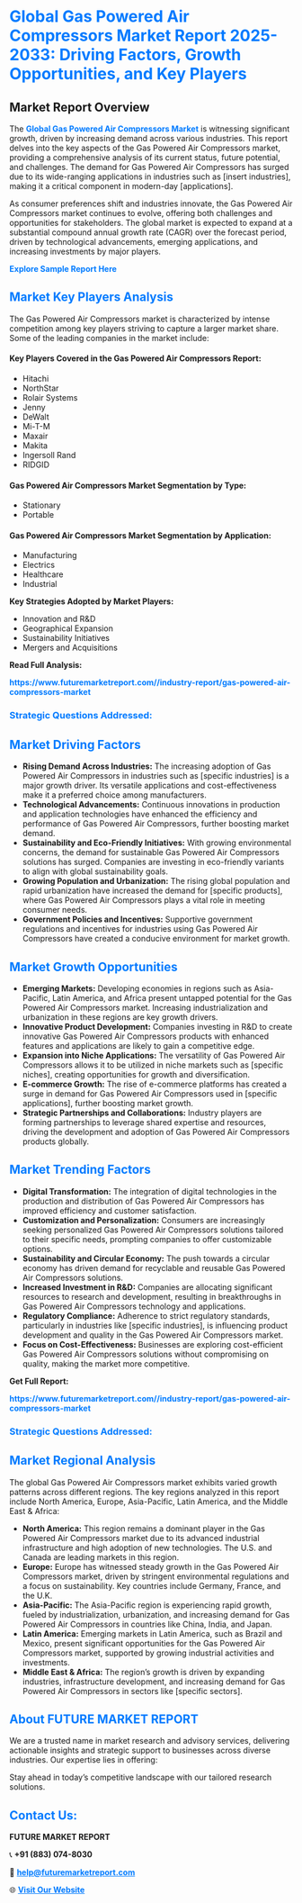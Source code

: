 <h1 style="color: #007BFF;">Global Gas Powered Air Compressors Market Report 2025-2033: Driving Factors, Growth Opportunities, and Key Players</h1>

<section id="overview">
<h2>Market Report Overview</h2>
<p>The <a href="https://www.futuremarketreport.com//industry-report/gas-powered-air-compressors-market" style="color: #007BFF; text-decoration: none;"><strong>Global Gas Powered Air Compressors Market</strong></a> is witnessing significant growth, driven by increasing demand across various industries. This report delves into the key aspects of the Gas Powered Air Compressors market, providing a comprehensive analysis of its current status, future potential, and challenges. The demand for Gas Powered Air Compressors has surged due to its wide-ranging applications in industries such as [insert industries], making it a critical component in modern-day [applications].</p>
<p>As consumer preferences shift and industries innovate, the Gas Powered Air Compressors market continues to evolve, offering both challenges and opportunities for stakeholders. The global market is expected to expand at a substantial compound annual growth rate (CAGR) over the forecast period, driven by technological advancements, emerging applications, and increasing investments by major players.</p>
</section>

<section id="overview">
<p><a href="https://www.futuremarketreport.com//request-sample/reportId=91770" style="color: #007BFF; text-decoration: none;"><strong>Explore Sample Report Here</strong></a></p>
</section>

<section id="key-players">
<h2 style="color: #007BFF;">Market Key Players Analysis</h2>
<p>The Gas Powered Air Compressors market is characterized by intense competition among key players striving to capture a larger market share. Some of the leading companies in the market include:</p>
<h4>Key Players Covered in the Gas Powered Air Compressors Report:</h4>
<ul><li>Hitachi</li><li>NorthStar</li><li>Rolair Systems</li><li>Jenny</li><li>DeWalt</li><li>Mi-T-M</li><li>Maxair</li><li>Makita</li><li>Ingersoll Rand</li><li>RIDGID</li></ul>
<h4>Gas Powered Air Compressors Market Segmentation by Type:</h4>
<ul><li>Stationary</li><li>Portable</li></ul>

<h4>Gas Powered Air Compressors Market Segmentation by Application:</h4>
<ul><li>Manufacturing</li><li>Electrics</li><li>Healthcare</li><li>Industrial</li></ul>
<p><strong>Key Strategies Adopted by Market Players:</strong></p>
<ul>
<li>Innovation and R&D</li>
<li>Geographical Expansion</li>
<li>Sustainability Initiatives</li>
<li>Mergers and Acquisitions</li>
</ul>
</section>

<section>
<p><strong>Read Full Analysis: </strong></p><a href="https://www.futuremarketreport.com//industry-report/gas-powered-air-compressors-market" style="color: #007BFF; text-decoration: none;"><strong>https://www.futuremarketreport.com//industry-report/gas-powered-air-compressors-market</strong></a>
<h3 style="color: #007BFF;">Strategic Questions Addressed:</h3>
</section>

<section id="driving-factors">
<h2 style="color: #007BFF;">Market Driving Factors</h2>
<ul>
<li><strong>Rising Demand Across Industries:</strong> The increasing adoption of Gas Powered Air Compressors in industries such as [specific industries] is a major growth driver. Its versatile applications and cost-effectiveness make it a preferred choice among manufacturers.</li>
<li><strong>Technological Advancements:</strong> Continuous innovations in production and application technologies have enhanced the efficiency and performance of Gas Powered Air Compressors, further boosting market demand.</li>
<li><strong>Sustainability and Eco-Friendly Initiatives:</strong> With growing environmental concerns, the demand for sustainable Gas Powered Air Compressors solutions has surged. Companies are investing in eco-friendly variants to align with global sustainability goals.</li>
<li><strong>Growing Population and Urbanization:</strong> The rising global population and rapid urbanization have increased the demand for [specific products], where Gas Powered Air Compressors plays a vital role in meeting consumer needs.</li>
<li><strong>Government Policies and Incentives:</strong> Supportive government regulations and incentives for industries using Gas Powered Air Compressors have created a conducive environment for market growth.</li>
</ul>
</section>

<section id="growth-opportunities">
<h2 style="color: #007BFF;">Market Growth Opportunities</h2>
<ul>
<li><strong>Emerging Markets:</strong> Developing economies in regions such as Asia-Pacific, Latin America, and Africa present untapped potential for the Gas Powered Air Compressors market. Increasing industrialization and urbanization in these regions are key growth drivers.</li>
<li><strong>Innovative Product Development:</strong> Companies investing in R&D to create innovative Gas Powered Air Compressors products with enhanced features and applications are likely to gain a competitive edge.</li>
<li><strong>Expansion into Niche Applications:</strong> The versatility of Gas Powered Air Compressors allows it to be utilized in niche markets such as [specific niches], creating opportunities for growth and diversification.</li>
<li><strong>E-commerce Growth:</strong> The rise of e-commerce platforms has created a surge in demand for Gas Powered Air Compressors used in [specific applications], further boosting market growth.</li>
<li><strong>Strategic Partnerships and Collaborations:</strong> Industry players are forming partnerships to leverage shared expertise and resources, driving the development and adoption of Gas Powered Air Compressors products globally.</li>
</ul>
</section>

<section id="trending-factors">
<h2 style="color: #007BFF;">Market Trending Factors</h2>
<ul>
<li><strong>Digital Transformation:</strong> The integration of digital technologies in the production and distribution of Gas Powered Air Compressors has improved efficiency and customer satisfaction.</li>
<li><strong>Customization and Personalization:</strong> Consumers are increasingly seeking personalized Gas Powered Air Compressors solutions tailored to their specific needs, prompting companies to offer customizable options.</li>
<li><strong>Sustainability and Circular Economy:</strong> The push towards a circular economy has driven demand for recyclable and reusable Gas Powered Air Compressors solutions.</li>
<li><strong>Increased Investment in R&D:</strong> Companies are allocating significant resources to research and development, resulting in breakthroughs in Gas Powered Air Compressors technology and applications.</li>
<li><strong>Regulatory Compliance:</strong> Adherence to strict regulatory standards, particularly in industries like [specific industries], is influencing product development and quality in the Gas Powered Air Compressors market.</li>
<li><strong>Focus on Cost-Effectiveness:</strong> Businesses are exploring cost-efficient Gas Powered Air Compressors solutions without compromising on quality, making the market more competitive.</li>
</ul>
</section>

<section>
<p><strong>Get Full Report: </strong></p><a href="https://www.futuremarketreport.com//industry-report/gas-powered-air-compressors-market" style="color: #007BFF; text-decoration: none;"><strong>https://www.futuremarketreport.com//industry-report/gas-powered-air-compressors-market</strong></a>
<h3 style="color: #007BFF;">Strategic Questions Addressed:</h3>
</section>


<section id="regional-analysis">
<h2 style="color: #007BFF;">Market Regional Analysis</h2>
<p>The global Gas Powered Air Compressors market exhibits varied growth patterns across different regions. The key regions analyzed in this report include North America, Europe, Asia-Pacific, Latin America, and the Middle East & Africa:</p>
<ul>
<li><strong>North America:</strong> This region remains a dominant player in the Gas Powered Air Compressors market due to its advanced industrial infrastructure and high adoption of new technologies. The U.S. and Canada are leading markets in this region.</li>
<li><strong>Europe:</strong> Europe has witnessed steady growth in the Gas Powered Air Compressors market, driven by stringent environmental regulations and a focus on sustainability. Key countries include Germany, France, and the U.K.</li>
<li><strong>Asia-Pacific:</strong> The Asia-Pacific region is experiencing rapid growth, fueled by industrialization, urbanization, and increasing demand for Gas Powered Air Compressors in countries like China, India, and Japan.</li>
<li><strong>Latin America:</strong> Emerging markets in Latin America, such as Brazil and Mexico, present significant opportunities for the Gas Powered Air Compressors market, supported by growing industrial activities and investments.</li>
<li><strong>Middle East & Africa:</strong> The region’s growth is driven by expanding industries, infrastructure development, and increasing demand for Gas Powered Air Compressors in sectors like [specific sectors].</li>
</ul>
</section>

<footer>
<h2 style="color: #007BFF;">About FUTURE MARKET REPORT</h2>
<p>We are a trusted name in market research and advisory services, delivering actionable insights and strategic support to businesses across diverse industries. Our expertise lies in offering:</p>

<p>Stay ahead in today’s competitive landscape with our tailored research solutions.</p>

<h2 style="color: #007BFF;">Contact Us:</h2>
<p><strong>FUTURE MARKET REPORT</strong></p>
<p>📞 <strong>+91 (883) 074-8030</strong></p>
<p>📧 <strong><a href="mailto:help@futuremarketreport.com" style="color: #007BFF;">help@futuremarketreport.com</a></strong></p>
<p>🌐 <strong><a href="https://www.futuremarketreport.com/" style="color: #007BFF;">Visit Our Website</a></strong></p>
</footer>